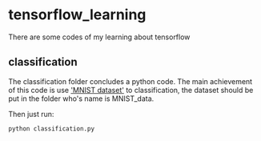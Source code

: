 # tensorflow_learning
There are some codes of my learning  about tensorflow

## classification 
The classification folder concludes a python code. The main achievement of this code is use ['MNIST dataset'](http://yann.lecun.com/exdb/mnist/) to classification,
the dataset should be put in the folder who's name is MNIST_data.

Then just run:

```python 
python classification.py
```


